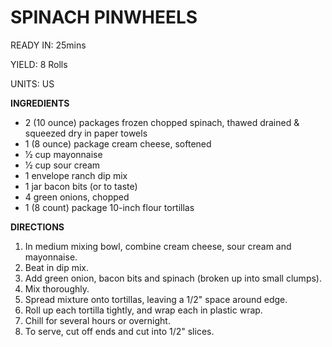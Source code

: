 # **SPINACH PINWHEELS**


READY IN: 25mins

YIELD: 8 Rolls

UNITS: US

**INGREDIENTS**

* 2 (10 ounce) packages frozen chopped spinach, thawed drained & squeezed dry in paper towels
* 1 (8 ounce) package cream cheese, softened
* 1⁄2 cup mayonnaise
* 1⁄2 cup sour cream
* 1 envelope ranch dip mix
* 1 jar bacon bits (or to taste)
* 4 green onions, chopped
* 1 (8 count) package 10-inch flour tortillas

**DIRECTIONS**
1. In medium mixing bowl, combine cream cheese, sour cream and mayonnaise.
1. Beat in dip mix.
1. Add green onion, bacon bits and spinach (broken up into small clumps).
1. Mix thoroughly.
1. Spread mixture onto tortillas, leaving a 1/2" space around edge.
1. Roll up each tortilla tightly, and wrap each in plastic wrap.
1. Chill for several hours or overnight.
1. To serve, cut off ends and cut into 1/2" slices.
